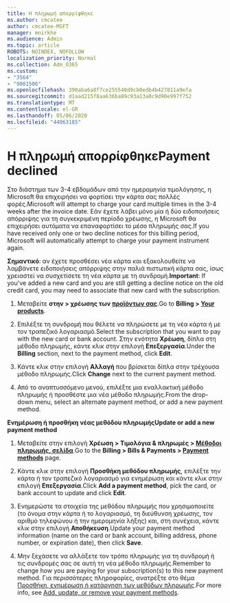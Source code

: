 ```yaml
---
title: Η πληρωμή απορρίφθηκε
ms.author: cmcatee
author: cmcatee-MSFT
manager: mnirkhe
ms.audience: Admin
ms.topic: article
ROBOTS: NOINDEX, NOFOLLOW
localization_priority: Normal
ms.collection: Adm_O365
ms.custom:
- "3564"
- "9001506"
ms.openlocfilehash: 390aba6a8f7ce255548d9cb0edb4b427811a9efa
ms.sourcegitcommit: d1aad215f8aa636ba89c93a13a0c9d90e997f752
ms.translationtype: MT
ms.contentlocale: el-GR
ms.lasthandoff: 05/06/2020
ms.locfileid: "44063185"
---
```

# <a name="payment-declined"></a><span data-ttu-id="68a79-102">Η πληρωμή απορρίφθηκε</span><span class="sxs-lookup"><span data-stu-id="68a79-102">Payment declined</span></span>

<span data-ttu-id="68a79-103">Στο διάστημα των 3-4 εβδομάδων από την ημερομηνία τιμολόγησης, η Microsoft θα επιχειρήσει να φορτίσει την κάρτα σας πολλές φορές.</span><span class="sxs-lookup"><span data-stu-id="68a79-103">Microsoft will attempt to charge your card multiple times in the 3-4 weeks after the invoice date.</span></span>  <span data-ttu-id="68a79-104">Εάν έχετε λάβει μόνο μία ή δύο ειδοποιήσεις απόρριψης για τη συγκεκριμένη περίοδο χρέωσης, η Microsoft θα επιχειρήσει αυτόματα να επαναφορτίσει το μέσο πληρωμής σας.</span><span class="sxs-lookup"><span data-stu-id="68a79-104">If you have received only one or two decline notices for this billing period, Microsoft will automatically attempt to charge your payment instrument again.</span></span>  

<span data-ttu-id="68a79-105">**Σημαντικό**: αν έχετε προσθέσει νέα κάρτα και εξακολουθείτε να λαμβάνετε ειδοποιήσεις απόρριψης στην παλιά πιστωτική κάρτα σας, ίσως χρειαστεί να συσχετίσετε τη νέα κάρτα με τη συνδρομή.</span><span class="sxs-lookup"><span data-stu-id="68a79-105">**Important**: If you've added a new card and you are still getting a decline notice on the old credit card, you may need to associate that new card with the subscription.</span></span>

1. <span data-ttu-id="68a79-106">Μεταβείτε **στην > χρέωσης των [προϊόντων σας](https://go.microsoft.com/fwlink/p/?linkid=842054)**.</span><span class="sxs-lookup"><span data-stu-id="68a79-106">Go to **Billing > [Your products](https://go.microsoft.com/fwlink/p/?linkid=842054)**.</span></span>

2. <span data-ttu-id="68a79-107">Επιλέξτε τη συνδρομή που θέλετε να πληρώσετε με τη νέα κάρτα ή με τον τραπεζικό λογαριασμό.</span><span class="sxs-lookup"><span data-stu-id="68a79-107">Select the subscription that you want to pay with the new card or bank account.</span></span> <span data-ttu-id="68a79-108">Στην ενότητα **Χρέωση**, δίπλα στη μέθοδο πληρωμής, κάντε κλικ στην επιλογή **Επεξεργασία**.</span><span class="sxs-lookup"><span data-stu-id="68a79-108">Under the **Billing** section, next to the payment method, click **Edit**.</span></span>

3. <span data-ttu-id="68a79-109">Κάντε κλικ στην επιλογή **Αλλαγή** που βρίσκεται δίπλα στην τρέχουσα μέθοδο πληρωμής.</span><span class="sxs-lookup"><span data-stu-id="68a79-109">Click **Change** next to the current payment method.</span></span>

4. <span data-ttu-id="68a79-110">Από το αναπτυσσόμενο μενού, επιλέξτε μια εναλλακτική μέθοδο πληρωμής ή προσθέστε μια νέα μέθοδο πληρωμής.</span><span class="sxs-lookup"><span data-stu-id="68a79-110">From the drop-down menu, select an alternate payment method, or add a new payment method.</span></span>

<span data-ttu-id="68a79-111">**Ενημέρωση ή προσθήκη νέας μεθόδου πληρωμής**</span><span class="sxs-lookup"><span data-stu-id="68a79-111">**Update or add a new payment method**</span></span>

1. <span data-ttu-id="68a79-112">Μεταβείτε στην επιλογή **Χρέωση > Τιμολόγια & πληρωμές > [Μέθοδοι πληρωμής, σελίδα](https://go.microsoft.com/fwlink/p/?linkid=2018806)**.</span><span class="sxs-lookup"><span data-stu-id="68a79-112">Go to the **Billing > Bills & Payments > [Payment methods](https://go.microsoft.com/fwlink/p/?linkid=2018806)** page.</span></span>

2. <span data-ttu-id="68a79-113">Κάντε κλικ στην επιλογή **Προσθήκη μεθόδου πληρωμής**, επιλέξτε την κάρτα ή τον τραπεζικό λογαριασμό για ενημέρωση και κάντε κλικ στην επιλογή **Επεξεργασία**.</span><span class="sxs-lookup"><span data-stu-id="68a79-113">Click **Add a payment method**, pick the card, or bank account to update and click **Edit**.</span></span>

3. <span data-ttu-id="68a79-114">Ενημερώστε τα στοιχεία της μεθόδου πληρωμής που χρησιμοποιείτε (το όνομα στην κάρτα ή το λογαριασμό, τη διεύθυνση χρέωσης, τον αριθμό τηλεφώνου ή την ημερομηνία λήξης) και, στη συνέχεια, κάντε κλικ στην επιλογή **Αποθήκευση**.</span><span class="sxs-lookup"><span data-stu-id="68a79-114">Update your payment method information (name on the card or bank account, billing address, phone number, or expiration date), then click **Save**.</span></span>

4. <span data-ttu-id="68a79-115">Μην ξεχάσετε να αλλάξετε τον τρόπο πληρωμής για τη συνδρομή ή τις συνδρομές σας σε αυτή τη νέα μέθοδο πληρωμής.</span><span class="sxs-lookup"><span data-stu-id="68a79-115">Remember to change how you are paying for your subscription(s) to this new payment method.</span></span> <span data-ttu-id="68a79-116">Για περισσότερες πληροφορίες, ανατρέξτε στο θέμα [Προσθήκη, ενημέρωση ή κατάργηση των μεθόδων πληρωμής](https://go.microsoft.com/fwlink/?linkid=2118133).</span><span class="sxs-lookup"><span data-stu-id="68a79-116">For more info, see [Add, update, or remove your payment methods](https://go.microsoft.com/fwlink/?linkid=2118133).</span></span>
